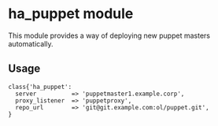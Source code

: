 # ha_puppet module #

This module provides a way of deploying new puppet masters automatically.

## Usage ##


```puppet
class{'ha_puppet':
  server          => 'puppetmaster1.example.corp',
  proxy_listener  => 'puppetproxy',
  repo_url        => 'git@git.example.com:ol/puppet.git',
}


